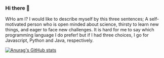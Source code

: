### Hi there 👋
WHo am I?
I would like to describe myself by this three sentences; A self-motivated person who is open minded about science, thirsty to
learn new things, and eager to face new challenges. 
It is hard for me to say which programming language I do prefer! but if I had three choices, I go for Javascript, Python and Java, respectively. 

[![Anurag's GitHub stats](https://github-readme-stats.vercel.app/api?username=mrmilul)](https://github.com/anuraghazra/github-readme-stats)

